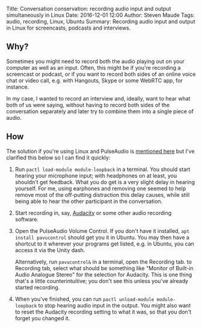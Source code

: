 Title: Conversation conservation: recording audio input and output simultaneously in Linux
Date: 2016-12-01 12:00
Author: Steven Maude
Tags: audio, recording, Linux, Ubuntu
Summary: Recording audio input and output in Linux for screencasts, podcasts and interviews. 

## Why?

Sometimes you might need to record both the audio playing out on your
computer as well as an input. Often, this might be if you're recording a
screencast or podcast, or if you want to record both sides of an online
voice chat or video call, e.g. with Hangouts, Skype or some WebRTC app,
for instance.

In my case, I wanted to record an interview and, ideally, want to hear
what both of us were saying, without having to record both sides of the
conversation separately and later try to combine them into a single
piece of audio.

## How

The solution if you're using Linux and PulseAudio is [mentioned
here](https://superuser.com/questions/769249/how-to-record-both-input-and-output-audio-simultaneously)
but I've clarified this below so I can find it quickly:

1.  Run `pactl load-module module-loopback` in a terminal. You should
    start hearing your microphone input; with headphones on at least,
    you shouldn't get feedback. What you do get is a very slight delay
    in hearing yourself.  For me, using earphones and removing one
    seemed to help remove most of the off-putting distraction this delay
    causes, while still being able to hear the other participant in the
    conversation.

2.  Start recording in, say, [Audacity](http://www.audacityteam.org/) or
    some other audio recording software.

3.  Open the PulseAudio Volume Control. If you don't have it installed,
    `apt install pavucontrol` should get you it in Ubuntu. You may then
    have a shortcut to it wherever your programs get listed, e.g. in
    Ubuntu, you can access it via the Unity dash.
    
    Alternatively, run `pavucontrol&` in a terminal, open the Recording
    tab. to Recording tab, select what should be something like "Monitor
    of Built-in Audio Analogue Stereo" for the selection for Audacity.
    This is one thing that's a little counterintuitive; you don't see
    this unless you've already started recording.

4.  When you've finished, you can run `pactl unload-module
    module-loopback` to stop hearing audio input in the output. You
    might also want to reset the Audacity recording setting to what it
    was, so that you don't forget you changed it.
